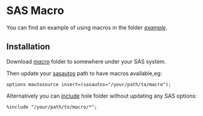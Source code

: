 # SAS Macro

You can find an example of using macros in the folder [*example*](example).

## Installation
Download [*macro*](macro) folder to somewhere under your SAS system. 

Then update your [sasautos](https://documentation.sas.com/doc/en/pgmsascdc/9.4_3.5/mcrolref/p12b2qq72dkxpsn1e19y57emerr6.htm) path to have macros available,eg:
```sas
options mautosource insert=(sasautos="/your/path/to/macro");
```

Alternatively you can [include](https://documentation.sas.com/doc/en/pgmsascdc/9.4_3.2/lestmtsglobal/p1s3uhhqtscz2sn1otiatbovfn1t.htm) hole folder without updating any SAS options:
```sas
%include "/your/path/to/macro/*";
```